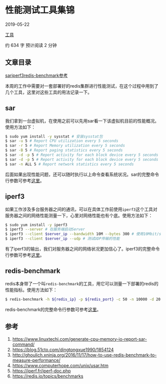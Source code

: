 # 性能测试工具集锦

2019-05-22 

[ 工具 ](https://jeremy-xu.oschina.io/categories/工具/)

 约 634 字 预计阅读 2 分钟

## 文章目录

[sar](https://jeremy-xu.oschina.io/2019/05/性能测试工具集锦/#sar)[iperf3](https://jeremy-xu.oschina.io/2019/05/性能测试工具集锦/#iperf3)[redis-benchmark](https://jeremy-xu.oschina.io/2019/05/性能测试工具集锦/#redis-benchmark)[参考](https://jeremy-xu.oschina.io/2019/05/性能测试工具集锦/#参考)

本周的工作中需要对一套部署好的redis集群进行性能测试，在这个过程中用到了几个工具，这里对这些工具的用法记录一下。

## sar

我们拿到一台虚拟机，在使用之前可以先用sar看一下该虚拟机目前的性能概况。使用方法如下：

```bash
$ sudo yum install -y sysstat # 安装sysstat包
$ sar -u 5 # Report CPU utilization every 5 seconds
$ sar -r 5 # Report Memory utilization every 5 seconds
$ sar -B 5 # Report paging statistics every 5 seconds
$ sar -d -p 5 # Report activity for each block device every 5 seconds
$ sar -d -p 5 # Report activity for each block device every 5 seconds
$ sar -n ALL 5 # Report network statistics every 5 seconds
```

后面如果出现性能问题，还可以随时执行以上命令查看系统状况。sar的完整命令行参数可参考[这里](https://www.computerhope.com/unix/usar.htm)。

## iperf3

如果工作涉及多台服务器之间的通讯，可以在具体工作前使用`iperf3`这个工具对服务器之间的网络性能测量一下，心里对网络性能也有个底。使用方法如下：

```bash
$ sudo yum install -y iperf3
$ iperf3 --server # 在服务端启动Server
$ iperf3 --client $server_ip --bandwidth 10M --bytes 300 # 使用10Mbit/s的带宽，发送的报文长度为300 Bytes
$ iperf3 --client $server_ip --udp # 测试UDP传输的性能
```

有了iperf3的输出，我们对服务器之间的网络状况更加信心了。iperf3的完整命令行参数可参考[这里](https://iperf.fr/iperf-doc.php)。

## redis-benchmark

redis本身带了一个叫`redis-benchmark`的工具，用它可以测量一下部署的redis的性能指标。使用方法如下：

```bash
$ redis-benchmark -h ${redis_ip} -p ${redis_port} -c 50 -n 10000 -d 20 -r 10000 -P 30 # 50并发连接，共总10000个请求，set/get的数据大小为20，存取的键在10000间随时变动(避免热写某一个键值)，每30条命令作为一个pipeline执行
```

redis-benchmark的完整命令行参数可参考[这里](https://redis.io/topics/benchmarks)。

## 参考

1. https://www.linuxtechi.com/generate-cpu-memory-io-report-sar-command/
2. https://blog.51cto.com/dingtongxue1990/1854124
3. http://ghoulich.xninja.org/2016/11/17/how-to-use-redis-benchmark-to-measure-performance/
4. https://www.computerhope.com/unix/usar.htm
5. https://iperf.fr/iperf-doc.php
6. https://redis.io/topics/benchmarks
